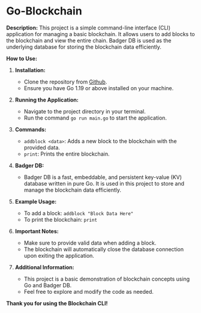 # Go-Blockchain

**Description:**
This project is a simple command-line interface (CLI) application for managing a basic blockchain. It allows users to add blocks to the blockchain and view the entire chain. Badger DB is used as the underlying database for storing the blockchain data efficiently.

**How to Use:**

1. **Installation:**
   - Clone the repository from [Github](https://github.com/denilbhatt0814/go-blockchain/).
   - Ensure you have Go 1.19 or above installed on your machine.

2. **Running the Application:**
   - Navigate to the project directory in your terminal.
   - Run the command `go run main.go` to start the application.

3. **Commands:**
   - `addblock <data>`: Adds a new block to the blockchain with the provided data.
   - `print`: Prints the entire blockchain.

4. **Badger DB:**
   - Badger DB is a fast, embeddable, and persistent key-value (KV) database written in pure Go. It is used in this project to store and manage the blockchain data efficiently.

5. **Example Usage:**
   - To add a block: `addblock "Block Data Here"`
   - To print the blockchain: `print`

6. **Important Notes:**
   - Make sure to provide valid data when adding a block.
   - The blockchain will automatically close the database connection upon exiting the application.

7. **Additional Information:**
   - This project is a basic demonstration of blockchain concepts using Go and Badger DB.
   - Feel free to explore and modify the code as needed.

**Thank you for using the Blockchain CLI!**
